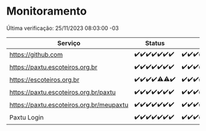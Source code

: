 # Monitoramento

Última verificação: 25/11/2023 08:03:00 -03

|Serviço|Status|Últimas 24h|
|---|---|---|
|https://github.com|<span title="2023-11-18: OK=24">✔️</span><span title="2023-11-19: OK=24">✔️</span><span title="2023-11-20: OK=24">✔️</span><span title="2023-11-21: OK=24">✔️</span><span title="2023-11-22: OK=23">✔️</span><span title="2023-11-23: OK=24">✔️</span><span title="2023-11-24: OK=11">✔️</span>|<span title="24/11/2023 08:04:00 -03 : 200">✔️</span><span title="24/11/2023 09:11:00 -03 : 200">✔️</span><span title="24/11/2023 10:08:00 -03 : 200">✔️</span><span title="24/11/2023 11:04:00 -03 : 200">✔️</span><span title="24/11/2023 12:06:00 -03 : 200">✔️</span><span title="24/11/2023 13:07:00 -03 : 200">✔️</span><span title="24/11/2023 14:04:00 -03 : 200">✔️</span><span title="24/11/2023 15:07:00 -03 : 200">✔️</span><span title="24/11/2023 16:03:00 -03 : 200">✔️</span><span title="24/11/2023 17:06:00 -03 : 200">✔️</span><span title="24/11/2023 18:03:00 -03 : 200">✔️</span><span title="24/11/2023 19:04:00 -03 : 200">✔️</span><span title="24/11/2023 20:05:00 -03 : 200">✔️</span><span title="24/11/2023 21:29:00 -03 : 200">✔️</span><span title="24/11/2023 22:41:00 -03 : 200">✔️</span><span title="24/11/2023 23:16:00 -03 : 200">✔️</span><span title="25/11/2023 00:07:00 -03 : 200">✔️</span><span title="25/11/2023 01:09:00 -03 : 200">✔️</span><span title="25/11/2023 02:04:00 -03 : 200">✔️</span><span title="25/11/2023 03:08:00 -03 : 200">✔️</span><span title="25/11/2023 04:03:00 -03 : 200">✔️</span><span title="25/11/2023 05:07:00 -03 : 200">✔️</span><span title="25/11/2023 06:04:00 -03 : 200">✔️</span><span title="25/11/2023 07:04:00 -03 : 200">✔️</span><span title="25/11/2023 08:03:00 -03 : 200">✔️</span>|
|https://paxtu.escoteiros.org.br|<span title="2023-11-18: OK=24">✔️</span><span title="2023-11-19: OK=24">✔️</span><span title="2023-11-20: OK=24">✔️</span><span title="2023-11-21: OK=24">✔️</span><span title="2023-11-22: OK=23">✔️</span><span title="2023-11-23: OK=24">✔️</span><span title="2023-11-24: OK=11">✔️</span>|<span title="24/11/2023 08:04:00 -03 : 200">✔️</span><span title="24/11/2023 09:11:00 -03 : 200">✔️</span><span title="24/11/2023 10:08:00 -03 : 200">✔️</span><span title="24/11/2023 11:04:00 -03 : 200">✔️</span><span title="24/11/2023 12:06:00 -03 : 200">✔️</span><span title="24/11/2023 13:07:00 -03 : 200">✔️</span><span title="24/11/2023 14:04:00 -03 : 200">✔️</span><span title="24/11/2023 15:07:00 -03 : 200">✔️</span><span title="24/11/2023 16:03:00 -03 : 200">✔️</span><span title="24/11/2023 17:06:00 -03 : 200">✔️</span><span title="24/11/2023 18:03:00 -03 : 200">✔️</span><span title="24/11/2023 19:04:00 -03 : 200">✔️</span><span title="24/11/2023 20:05:00 -03 : 200">✔️</span><span title="24/11/2023 21:29:00 -03 : 200">✔️</span><span title="24/11/2023 22:41:00 -03 : 200">✔️</span><span title="24/11/2023 23:16:00 -03 : 200">✔️</span><span title="25/11/2023 00:07:00 -03 : 200">✔️</span><span title="25/11/2023 01:09:00 -03 : 200">✔️</span><span title="25/11/2023 02:04:00 -03 : 200">✔️</span><span title="25/11/2023 03:08:00 -03 : 200">✔️</span><span title="25/11/2023 04:03:00 -03 : 200">✔️</span><span title="25/11/2023 05:07:00 -03 : 200">✔️</span><span title="25/11/2023 06:04:00 -03 : 200">✔️</span><span title="25/11/2023 07:04:00 -03 : 200">✔️</span><span title="25/11/2023 08:03:00 -03 : 200">✔️</span>|
|https://escoteiros.org.br|<span title="2023-11-18: OK=24">✔️</span><span title="2023-11-19: OK=24">✔️</span><span title="2023-11-20: OK=24">✔️</span><span title="2023-11-21: OK=24">✔️</span><span title="2023-11-22: OK=22, Falhas=1">⚠️</span><span title="2023-11-23: OK=23, Falhas=1">⚠️</span><span title="2023-11-24: OK=11">✔️</span>|<span title="24/11/2023 08:04:00 -03 : 200">✔️</span><span title="24/11/2023 09:11:00 -03 : 200">✔️</span><span title="24/11/2023 10:08:00 -03 : 200">✔️</span><span title="24/11/2023 11:04:00 -03 : 200">✔️</span><span title="24/11/2023 12:06:00 -03 : 200">✔️</span><span title="24/11/2023 13:07:00 -03 : 200">✔️</span><span title="24/11/2023 14:04:00 -03 : 200">✔️</span><span title="24/11/2023 15:07:00 -03 : 200">✔️</span><span title="24/11/2023 16:03:00 -03 : 200">✔️</span><span title="24/11/2023 17:06:00 -03 : 200">✔️</span><span title="24/11/2023 18:03:00 -03 : 200">✔️</span><span title="24/11/2023 19:04:00 -03 : 200">✔️</span><span title="24/11/2023 20:05:00 -03 : 200">✔️</span><span title="24/11/2023 21:29:00 -03 : 200">✔️</span><span title="24/11/2023 22:41:00 -03 : 200">✔️</span><span title="24/11/2023 23:16:00 -03 : 200">✔️</span><span title="25/11/2023 00:07:00 -03 : 200">✔️</span><span title="25/11/2023 01:09:00 -03 : 200">✔️</span><span title="25/11/2023 02:04:00 -03 : 200">✔️</span><span title="25/11/2023 03:08:00 -03 : 200">✔️</span><span title="25/11/2023 04:03:00 -03 : 200">✔️</span><span title="25/11/2023 05:07:00 -03 : 200">✔️</span><span title="25/11/2023 06:04:00 -03 : 200">✔️</span><span title="25/11/2023 07:04:00 -03 : 200">✔️</span><span title="25/11/2023 08:03:00 -03 : 200">✔️</span>|
|https://paxtu.escoteiros.org.br/paxtu|<span title="2023-11-18: OK=24">✔️</span><span title="2023-11-19: OK=24">✔️</span><span title="2023-11-20: OK=24">✔️</span><span title="2023-11-21: OK=24">✔️</span><span title="2023-11-22: OK=23">✔️</span><span title="2023-11-23: OK=24">✔️</span><span title="2023-11-24: OK=11">✔️</span>|<span title="24/11/2023 08:04:00 -03 : 200">✔️</span><span title="24/11/2023 09:11:00 -03 : 200">✔️</span><span title="24/11/2023 10:08:00 -03 : 200">✔️</span><span title="24/11/2023 11:04:00 -03 : 200">✔️</span><span title="24/11/2023 12:06:00 -03 : 200">✔️</span><span title="24/11/2023 13:07:00 -03 : 200">✔️</span><span title="24/11/2023 14:04:00 -03 : 200">✔️</span><span title="24/11/2023 15:07:00 -03 : 200">✔️</span><span title="24/11/2023 16:03:00 -03 : 200">✔️</span><span title="24/11/2023 17:06:00 -03 : 200">✔️</span><span title="24/11/2023 18:03:00 -03 : 200">✔️</span><span title="24/11/2023 19:04:00 -03 : 200">✔️</span><span title="24/11/2023 20:05:00 -03 : 200">✔️</span><span title="24/11/2023 21:29:00 -03 : 200">✔️</span><span title="24/11/2023 22:41:00 -03 : 200">✔️</span><span title="24/11/2023 23:16:00 -03 : 200">✔️</span><span title="25/11/2023 00:07:00 -03 : 200">✔️</span><span title="25/11/2023 01:09:00 -03 : 200">✔️</span><span title="25/11/2023 02:04:00 -03 : 200">✔️</span><span title="25/11/2023 03:08:00 -03 : 200">✔️</span><span title="25/11/2023 04:03:00 -03 : 200">✔️</span><span title="25/11/2023 05:07:00 -03 : 200">✔️</span><span title="25/11/2023 06:04:00 -03 : 200">✔️</span><span title="25/11/2023 07:04:00 -03 : 200">✔️</span><span title="25/11/2023 08:03:00 -03 : 200">✔️</span>|
|https://paxtu.escoteiros.org.br/meupaxtu|<span title="2023-11-18: OK=24">✔️</span><span title="2023-11-19: OK=24">✔️</span><span title="2023-11-20: OK=24">✔️</span><span title="2023-11-21: OK=24">✔️</span><span title="2023-11-22: OK=23">✔️</span><span title="2023-11-23: OK=24">✔️</span><span title="2023-11-24: OK=11">✔️</span>|<span title="24/11/2023 08:04:00 -03 : 200">✔️</span><span title="24/11/2023 09:11:00 -03 : 200">✔️</span><span title="24/11/2023 10:08:00 -03 : 200">✔️</span><span title="24/11/2023 11:04:00 -03 : 200">✔️</span><span title="24/11/2023 12:06:00 -03 : 200">✔️</span><span title="24/11/2023 13:07:00 -03 : 200">✔️</span><span title="24/11/2023 14:04:00 -03 : 200">✔️</span><span title="24/11/2023 15:07:00 -03 : 200">✔️</span><span title="24/11/2023 16:03:00 -03 : 200">✔️</span><span title="24/11/2023 17:06:00 -03 : 200">✔️</span><span title="24/11/2023 18:03:00 -03 : 200">✔️</span><span title="24/11/2023 19:04:00 -03 : 200">✔️</span><span title="24/11/2023 20:05:00 -03 : 200">✔️</span><span title="24/11/2023 21:29:00 -03 : 200">✔️</span><span title="24/11/2023 22:41:00 -03 : 200">✔️</span><span title="24/11/2023 23:16:00 -03 : 200">✔️</span><span title="25/11/2023 00:07:00 -03 : 200">✔️</span><span title="25/11/2023 01:09:00 -03 : 200">✔️</span><span title="25/11/2023 02:04:00 -03 : 200">✔️</span><span title="25/11/2023 03:08:00 -03 : 200">✔️</span><span title="25/11/2023 04:03:00 -03 : 200">✔️</span><span title="25/11/2023 05:07:00 -03 : 200">✔️</span><span title="25/11/2023 06:04:00 -03 : 200">✔️</span><span title="25/11/2023 07:04:00 -03 : 200">✔️</span><span title="25/11/2023 08:03:00 -03 : 200">✔️</span>|
|Paxtu Login|<span title="2023-11-18: OK=24">✔️</span><span title="2023-11-19: OK=24">✔️</span><span title="2023-11-20: OK=24">✔️</span><span title="2023-11-21: OK=24">✔️</span><span title="2023-11-22: OK=23">✔️</span><span title="2023-11-23: OK=24">✔️</span><span title="2023-11-24: OK=11">✔️</span>|<span title="24/11/2023 08:04:00 -03 : 200">✔️</span><span title="24/11/2023 09:11:00 -03 : 200">✔️</span><span title="24/11/2023 10:08:00 -03 : 200">✔️</span><span title="24/11/2023 11:04:00 -03 : 200">✔️</span><span title="24/11/2023 12:06:00 -03 : 200">✔️</span><span title="24/11/2023 13:07:00 -03 : 200">✔️</span><span title="24/11/2023 14:04:00 -03 : 200">✔️</span><span title="24/11/2023 15:07:00 -03 : 200">✔️</span><span title="24/11/2023 16:03:00 -03 : 200">✔️</span><span title="24/11/2023 17:06:00 -03 : 200">✔️</span><span title="24/11/2023 18:03:00 -03 : 200">✔️</span><span title="24/11/2023 19:04:00 -03 : 200">✔️</span><span title="24/11/2023 20:05:00 -03 : 200">✔️</span><span title="24/11/2023 21:29:00 -03 : 200">✔️</span><span title="24/11/2023 22:41:00 -03 : 200">✔️</span><span title="24/11/2023 23:16:00 -03 : 200">✔️</span><span title="25/11/2023 00:07:00 -03 : 200">✔️</span><span title="25/11/2023 01:09:00 -03 : 200">✔️</span><span title="25/11/2023 02:04:00 -03 : 200">✔️</span><span title="25/11/2023 03:08:00 -03 : 200">✔️</span><span title="25/11/2023 04:03:00 -03 : 200">✔️</span><span title="25/11/2023 05:07:00 -03 : 200">✔️</span><span title="25/11/2023 06:04:00 -03 : 200">✔️</span><span title="25/11/2023 07:04:00 -03 : 200">✔️</span><span title="25/11/2023 08:03:00 -03 : 200">✔️</span>|
